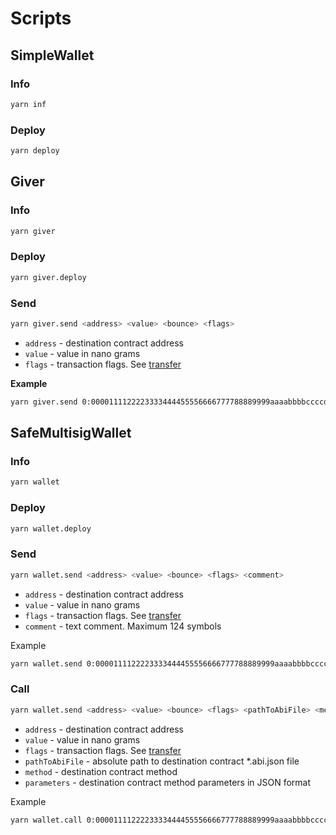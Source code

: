 # Scripts
## SimpleWallet
### Info
```sh
yarn inf
```

### Deploy
```sh
yarn deploy
```

## Giver
### Info
```sh
yarn giver
```

### Deploy
```sh
yarn giver.deploy
```

### Send
```sh
yarn giver.send <address> <value> <bounce> <flags>
```
* `address` - destination contract address
* `value` - value in nano grams
* `flags` - transaction flags. See [transfer](https://github.com/tonlabs/TON-Solidity-Compiler/blob/master/API.md#addresstransfer)

**Example**
```sh
yarn giver.send 0:0000111122223333444455556666777788889999aaaabbbbccccddddeeeeffff 100_000_000 false
```

## SafeMultisigWallet
### Info
```sh
yarn wallet
```

### Deploy
```sh
yarn wallet.deploy
```

### Send
```sh
yarn wallet.send <address> <value> <bounce> <flags> <comment>
```
* `address` - destination contract address
* `value` - value in nano grams
* `flags` - transaction flags. See [transfer](https://github.com/tonlabs/TON-Solidity-Compiler/blob/master/API.md#addresstransfer)
* `comment` - text comment. Maximum 124 symbols

Example
```sh
yarn wallet.send 0:0000111122223333444455556666777788889999aaaabbbbccccddddeeeeffff 100_000_000 false 1 'test'
```

### Call
```sh
yarn wallet.send <address> <value> <bounce> <flags> <pathToAbiFile> <method> <parameters>
```
* `address` - destination contract address
* `value` - value in nano grams
* `flags` - transaction flags. See [transfer](https://github.com/tonlabs/TON-Solidity-Compiler/blob/master/API.md#addresstransfer)
* `pathToAbiFile` - absolute path to destination contract *.abi.json file
* `method` - destination contract method
* `parameters` - destination contract method parameters in JSON format

Example
```sh
yarn wallet.call 0:0000111122223333444455556666777788889999aaaabbbbccccddddeeeeffff 100_000_000 true 1 ~/Projects/kokkekpek/nifi-smart-contracts/contracts/tokens/art/ArtRoot.abi.json create '{}'
```